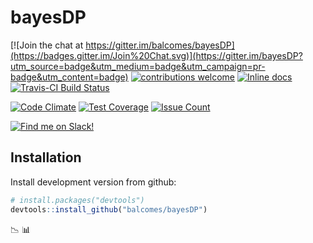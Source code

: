 # bayesDP
[![Join the chat at https://gitter.im/balcomes/bayesDP](https://badges.gitter.im/Join%20Chat.svg)](https://gitter.im/bayesDP?utm_source=badge&utm_medium=badge&utm_campaign=pr-badge&utm_content=badge)
[![contributions welcome](https://img.shields.io/badge/contributions-welcome-brightgreen.svg?style=flat)](https://github.com/balcomes/bayesDP/issues)
[![Inline docs](http://inch-ci.org/github/balcomes/bayesDP.svg?branch=master)](http://inch-ci.org/github/balcomes/bayesDP)
[![Travis-CI Build Status](https://travis-ci.org/balcomes/bayesDP.svg?branch=master)](https://travis-ci.org/balcomes/bayesDP)

[![Code Climate](https://codeclimate.com/github/balcomes/bayesDP/badges/gpa.svg)](https://codeclimate.com/github/balcomes/bayesDP)
[![Test Coverage](https://codeclimate.com/github/balcomes/bayesDP/badges/coverage.svg)](https://codeclimate.com/github/balcomes/bayesDP/coverage)
[![Issue Count](https://codeclimate.com/github/balcomes/bayesDP/badges/issue_count.svg)](https://codeclimate.com/github/balcomes/bayesDP)

[![Find me on Slack!](http://slack-badge.herokuapp.com/users/balcomes.png)](https://obsidianfarm.slack.com/messages/@balcomes)

## Installation

Install development version from github:

```R
# install.packages("devtools")
devtools::install_github("balcomes/bayesDP")
```

:chart_with_downwards_trend:  :bar_chart:

